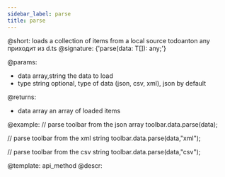 ```yaml
---
sidebar_label: parse
title: parse
---          
```


@short: loads a collection of items from a local source
todoanton any приходит из d.ts
@signature: {'parse(data: T[]): any;'}

@params:
- data 		array,string		the data to load
- type		string		optional, type of data (json, csv, xml), json by default

@returns: 
- data		array		an array of loaded items	

@example:
// parse toolbar from the json array
toolbar.data.parse(data);

// parse toolbar from the xml string
toolbar.data.parse(data,"xml");

// parse toolbar from the csv string
toolbar.data.parse(data,"csv");

@template: api_method
@descr:

